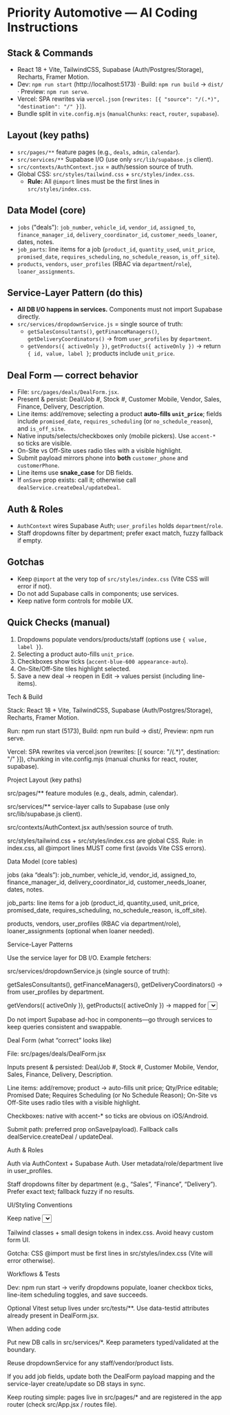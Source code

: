 # Priority Automotive — AI Coding Instructions

## Stack & Commands
- React 18 + Vite, TailwindCSS, Supabase (Auth/Postgres/Storage), Recharts, Framer Motion.
- Dev: `npm run start` (http://localhost:5173) · Build: `npm run build` → `dist/` · Preview: `npm run serve`.
- Vercel: SPA rewrites via `vercel.json` (`rewrites: [{ "source": "/(.*)", "destination": "/" }]`).
- Bundle split in `vite.config.mjs` (`manualChunks`: `react`, `router`, `supabase`).

## Layout (key paths)
- `src/pages/**` feature pages (e.g., `deals`, `admin`, `calendar`).
- `src/services/**` Supabase I/O (use only `src/lib/supabase.js` client).
- `src/contexts/AuthContext.jsx` = auth/session source of truth.
- Global CSS: `src/styles/tailwind.css` + `src/styles/index.css`.
	- **Rule:** All `@import` lines must be the first lines in `src/styles/index.css`.

## Data Model (core)
- `jobs` ("deals"): `job_number`, `vehicle_id`, `vendor_id`, `assigned_to`, `finance_manager_id`,
	`delivery_coordinator_id`, `customer_needs_loaner`, dates, notes.
- `job_parts`: line items for a job (`product_id`, `quantity_used`, `unit_price`, `promised_date`,
	`requires_scheduling`, `no_schedule_reason`, `is_off_site`).
- `products`, `vendors`, `user_profiles` (RBAC via `department`/`role`), `loaner_assignments`.

## Service-Layer Pattern (do this)
- **All DB I/O happens in services.** Components must not import Supabase directly.
- `src/services/dropdownService.js` = single source of truth:
	- `getSalesConsultants()`, `getFinanceManagers()`, `getDeliveryCoordinators()` → from `user_profiles` by `department`.
	- `getVendors({ activeOnly })`, `getProducts({ activeOnly })` → return `{ id, value, label }`; products include `unit_price`.

## Deal Form — correct behavior
- File: `src/pages/deals/DealForm.jsx`.
- Present & persist: Deal/Job #, Stock #, Customer Mobile, Vendor, Sales, Finance, Delivery, Description.
- Line items: add/remove; selecting a product **auto-fills `unit_price`**; fields include `promised_date`,
	`requires_scheduling` (or `no_schedule_reason`), and `is_off_site`.
- Native inputs/selects/checkboxes only (mobile pickers). Use `accent-*` so ticks are visible.
- On-Site vs Off-Site uses radio tiles with a visible highlight.
- Submit payload mirrors phone into **both** `customer_phone` and `customerPhone`.
- Line items use **snake_case** for DB fields.
- If `onSave` prop exists: call it; otherwise call `dealService.createDeal/updateDeal`.

## Auth & Roles
- `AuthContext` wires Supabase Auth; `user_profiles` holds `department`/`role`.
- Staff dropdowns filter by department; prefer exact match, fuzzy fallback if empty.

## Gotchas
- Keep `@import` at the very top of `src/styles/index.css` (Vite CSS will error if not).
- Do not add Supabase calls in components; use services.
- Keep native form controls for mobile UX.

## Quick Checks (manual)
1) Dropdowns populate vendors/products/staff (options use `{ value, label }`).
2) Selecting a product auto-fills `unit_price`.
3) Checkboxes show ticks (`accent-blue-600 appearance-auto`).
4) On-Site/Off-Site tiles highlight selected.
5) Save a new deal → reopen in Edit → values persist (including line-items).

Tech & Build

Stack: React 18 + Vite, TailwindCSS, Supabase (Auth/Postgres/Storage), Recharts, Framer Motion.

Run: npm run start (5173), Build: npm run build → dist/, Preview: npm run serve.

Vercel: SPA rewrites via vercel.json (rewrites: [{ source: "/(.*)", destination: "/" }]), chunking in vite.config.mjs (manual chunks for react, router, supabase).

Project Layout (key paths)

src/pages/** feature modules (e.g., deals, admin, calendar).

src/services/** service-layer calls to Supabase (use only src/lib/supabase.js client).

src/contexts/AuthContext.jsx auth/session source of truth.

src/styles/tailwind.css + src/styles/index.css are global CSS.
Rule: in index.css, all @import lines MUST come first (avoids Vite CSS errors).

Data Model (core tables)

jobs (aka “deals”): job_number, vehicle_id, vendor_id, assigned_to, finance_manager_id, delivery_coordinator_id, customer_needs_loaner, dates, notes.

job_parts: line items for a job (product_id, quantity_used, unit_price, promised_date, requires_scheduling, no_schedule_reason, is_off_site).

products, vendors, user_profiles (RBAC via department/role), loaner_assignments (optional when loaner needed).

Service-Layer Patterns

Use the service layer for DB I/O. Example fetchers:

src/services/dropdownService.js (single source of truth):

getSalesConsultants(), getFinanceManagers(), getDeliveryCoordinators() → from user_profiles by department.

getVendors({ activeOnly }), getProducts({ activeOnly }) → mapped for <select> value/label.

Do not import Supabase ad-hoc in components—go through services to keep queries consistent and swappable.

Deal Form (what “correct” looks like)

File: src/pages/deals/DealForm.jsx

Inputs present & persisted: Deal/Job #, Stock #, Customer Mobile, Vendor, Sales, Finance, Delivery, Description.

Line items: add/remove; product → auto-fills unit price; Qty/Price editable; Promised Date; Requires Scheduling (or No Schedule Reason); On-Site vs Off-Site uses radio tiles with a visible highlight.

Checkboxes: native with accent-* so ticks are obvious on iOS/Android.

Submit path: preferred prop onSave(payload). Fallback calls dealService.createDeal / updateDeal.

Auth & Roles

Auth via AuthContext + Supabase Auth. User metadata/role/department live in user_profiles.

Staff dropdowns filter by department (e.g., “Sales”, “Finance”, “Delivery”). Prefer exact text; fallback fuzzy if no results.

UI/Styling Conventions

Keep native <select> and native inputs for mobile pickers.

Tailwind classes + small design tokens in index.css. Avoid heavy custom form UI.

Gotcha: CSS @import must be first lines in src/styles/index.css (Vite will error otherwise).

Workflows & Tests

Dev: npm run start → verify dropdowns populate, loaner checkbox ticks, line-item scheduling toggles, and save succeeds.

Optional Vitest setup lives under src/tests/**. Use data-testid attributes already present in DealForm.jsx.

When adding code

Put new DB calls in src/services/*. Keep parameters typed/validated at the boundary.

Reuse dropdownService for any staff/vendor/product lists.

If you add job fields, update both the DealForm payload mapping and the service-layer create/update so DB stays in sync.

Keep routing simple: pages live in src/pages/* and are registered in the app router (check src/App.jsx / routes file).

